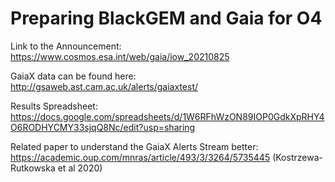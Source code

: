 # Preparing BlackGEM and Gaia for O4

Link to the Announcement: https://www.cosmos.esa.int/web/gaia/iow_20210825

GaiaX data can be found here: http://gsaweb.ast.cam.ac.uk/alerts/gaiaxtest/

Results Spreadsheet: https://docs.google.com/spreadsheets/d/1W6RFhWzON89IOP0GdkXpRHY4O6RODHYCMY33sjqQ8Nc/edit?usp=sharing 

Related paper to understand the GaiaX Alerts Stream better: https://academic.oup.com/mnras/article/493/3/3264/5735445 (Kostrzewa-Rutkowska et al 2020)
